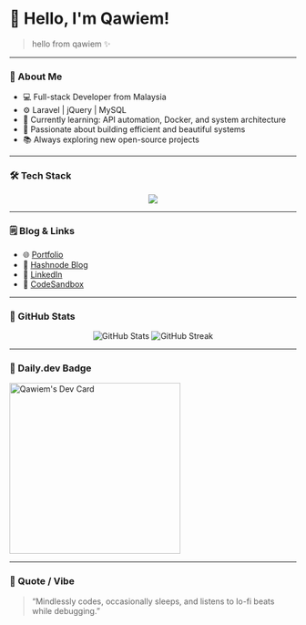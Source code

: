 # 👋 Hello, I'm Qawiem!

> hello from qawiem ✨

---

### 🧠 About Me
- 💻 Full-stack Developer from Malaysia  
- ⚙️ Laravel | jQuery | MySQL  
- 🌱 Currently learning: API automation, Docker, and system architecture  
- 🧩 Passionate about building efficient and beautiful systems  
- 📚 Always exploring new open-source projects  

---

### 🛠️ Tech Stack
<p align="center">
  <img src="https://skillicons.dev/icons?i=php,laravel,js,jquery,mysql,html,css,bootstrap,ubuntu,windows" />
</p>

---

### 🗒️ Blog & Links
- 🌐 [Portfolio](https://yourdomain.com)
- 🧵 [Hashnode Blog](https://yourblog.hashnode.dev)
- 💬 [LinkedIn](https://linkedin.com/in/yourprofile)
- 🧰 [CodeSandbox](https://codesandbox.io/u/yourusername)

---

### 🎯 GitHub Stats
<p align="center">
  <img src="https://github-readme-stats.vercel.app/api?username=qawiem&show_icons=true&theme=radical" alt="GitHub Stats" />
  <img src="https://github-readme-streak-stats.herokuapp.com/?user=qawiem&theme=radical" alt="GitHub Streak" />
</p>

---

### 🧩 Daily.dev Badge
<a href="https://app.daily.dev/yourusername"><img src="https://api.daily.dev/devcards/yourusername.png?r=8i4" width="300" alt="Qawiem's Dev Card"/></a>

---

### 🎵 Quote / Vibe
> “Mindlessly codes, occasionally sleeps, and listens to lo-fi beats while debugging.”
